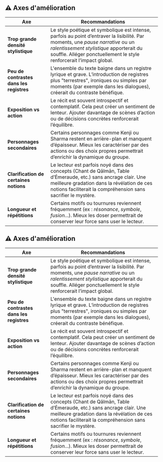 ## ⚠️ **Axes d'amélioration**

| Axe                                      | Recommandations                                                                                                                                                                                                                                     |
| ---------------------------------------- | --------------------------------------------------------------------------------------------------------------------------------------------------------------------------------------------------------------------------------------------------- |
| **Trop grande densité stylistique**      | Le style poétique et symbolique est intense, parfois au point d’entraver la lisibilité. Par moments, une *pause narrative* ou un *ralentissement stylistique* apporterait du souffle. Alléger ponctuellement le style renforcerait l’impact global. |
| **Peu de contrastes dans les registres** | L'ensemble du texte baigne dans un registre lyrique et grave. L’introduction de registres plus "terrestres", ironiques ou simples par moments (par exemple dans les dialogues), créerait du contraste bénéfique.                                    |
| **Exposition vs action**                 | Le récit est souvent introspectif et contemplatif. Cela peut créer un sentiment de lenteur. Ajouter davantage de scènes d’action ou de décisions concrètes renforcerait l’équilibre.                                                                |
| **Personnages secondaires**              | Certains personnages comme Kenji ou Sharma restent en arrière-plan et manquent d’épaisseur. Mieux les caractériser par des actions ou des choix propres permettrait d’enrichir la dynamique du groupe.                                              |
| **Clarification de certaines notions**   | Le lecteur est parfois noyé dans des concepts (Chant de Qālmān, Table d’Émeraude, etc.) sans ancrage clair. Une meilleure gradation dans la révélation de ces notions faciliterait la compréhension sans sacrifier le mystère.                      |
| **Longueur et répétitions**              | Certains motifs ou tournures reviennent fréquemment (ex : *résonance*, *symbole*, *fusion*...). Mieux les doser permettrait de conserver leur force sans user le lecteur.                                                                           |
## ⚠️ **Axes d'amélioration**

| Axe                                      | Recommandations                                                                                                                                                                                                                                     |
| ---------------------------------------- | --------------------------------------------------------------------------------------------------------------------------------------------------------------------------------------------------------------------------------------------------- |
| **Trop grande densité stylistique**      | Le style poétique et symbolique est intense, parfois au point d’entraver la lisibilité. Par moments, une *pause narrative* ou un *ralentissement stylistique* apporterait du souffle. Alléger ponctuellement le style renforcerait l’impact global. |
| **Peu de contrastes dans les registres** | L'ensemble du texte baigne dans un registre lyrique et grave. L’introduction de registres plus "terrestres", ironiques ou simples par moments (par exemple dans les dialogues), créerait du contraste bénéfique.                                    |
| **Exposition vs action**                 | Le récit est souvent introspectif et contemplatif. Cela peut créer un sentiment de lenteur. Ajouter davantage de scènes d’action ou de décisions concrètes renforcerait l’équilibre.                                                                |
| **Personnages secondaires**              | Certains personnages comme Kenji ou Sharma restent en arrière-plan et manquent d’épaisseur. Mieux les caractériser par des actions ou des choix propres permettrait d’enrichir la dynamique du groupe.                                              |
| **Clarification de certaines notions**   | Le lecteur est parfois noyé dans des concepts (Chant de Qālmān, Table d’Émeraude, etc.) sans ancrage clair. Une meilleure gradation dans la révélation de ces notions faciliterait la compréhension sans sacrifier le mystère.                      |
| **Longueur et répétitions**              | Certains motifs ou tournures reviennent fréquemment (ex : *résonance*, *symbole*, *fusion*...). Mieux les doser permettrait de conserver leur force sans user le lecteur.                                                                           |
